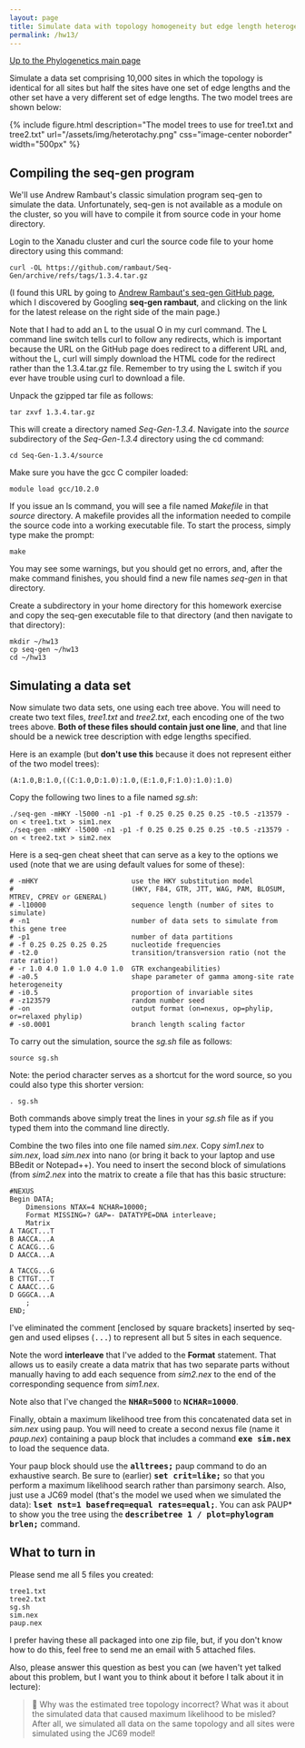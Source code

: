```yaml
---
layout: page
title: Simulate data with topology homogeneity but edge length heterogeneity
permalink: /hw13/
---
```

[Up to the Phylogenetics main page](/phylogenetics2022/)

Simulate a data set comprising 10,000 sites in which the topology is identical for all sites but half the sites have one set of edge lengths and the other set have a very different set of edge lengths. The two model trees are shown below:

{% include figure.html description="The model trees to use for tree1.txt and tree2.txt" url="/assets/img/heterotachy.png" css="image-center noborder" width="500px" %}

## Compiling the seq-gen program

We'll use Andrew Rambaut's classic simulation program seq-gen to simulate the data. Unfortunately, seq-gen is not available as a module on the cluster, so you will have to compile it from source code in your home directory. 

Login to the Xanadu cluster and curl the source code file to your home directory using this command:

    curl -OL https://github.com/rambaut/Seq-Gen/archive/refs/tags/1.3.4.tar.gz
    
(I found this URL by going to [Andrew Rambaut's seq-gen GitHub page](https://github.com/rambaut/Seq-Gen), which I discovered by Googling **seq-gen rambaut**, and clicking on the link for the latest release on the right side of the main page.)

Note that I had to add an L to the usual O in my curl command. The L command line switch tells curl to follow any redirects, which is important because the URL on the GitHub page does redirect to a different URL and, without the L, curl will simply download the HTML code for the redirect rather than the 1.3.4.tar.gz file. Remember to try using the L switch if you ever have trouble using curl to download a file.

Unpack the gzipped tar file as follows:

    tar zxvf 1.3.4.tar.gz
    
This will create a directory named _Seq-Gen-1.3.4_. Navigate into the _source_ subdirectory of the _Seq-Gen-1.3.4_ directory using the cd command:

    cd Seq-Gen-1.3.4/source

Make sure you have the gcc C compiler loaded:

    module load gcc/10.2.0
    
If you issue an ls command, you will see a file named _Makefile_ in that _source_ directory. A makefile provides all the information needed to compile the source code into a working executable file. To start the process, simply type make the prompt:

    make
    
You may see some warnings, but you should get no errors, and, after the make command finishes, you should find a new file names _seq-gen_ in that directory. 

Create a subdirectory in your home directory for this homework exercise and copy the seq-gen executable file to that directory (and then navigate to that directory):

    mkdir ~/hw13
    cp seq-gen ~/hw13
    cd ~/hw13

## Simulating a data set

Now simulate two data sets, one using each tree above. You will need to create two text files, _tree1.txt_ and _tree2.txt_, each encoding one of the two trees above. **Both of these files should contain just one line**, and that line should be a newick tree description with edge lengths specified. 

Here is an example (but **don't use this** because it does not represent either of the two model trees):

    (A:1.0,B:1.0,((C:1.0,D:1.0):1.0,(E:1.0,F:1.0):1.0):1.0)
    
Copy the following two lines to a file named _sg.sh_:

    ./seq-gen -mHKY -l5000 -n1 -p1 -f 0.25 0.25 0.25 0.25 -t0.5 -z13579 -on < tree1.txt > sim1.nex
    ./seq-gen -mHKY -l5000 -n1 -p1 -f 0.25 0.25 0.25 0.25 -t0.5 -z13579 -on < tree2.txt > sim2.nex
    
Here is a seq-gen cheat sheet that can serve as a key to the options we used (note that we are using default values for some of these):

    # -mHKY                       use the HKY substitution model
    #                             (HKY, F84, GTR, JTT, WAG, PAM, BLOSUM, MTREV, CPREV or GENERAL)
    # -l10000                     sequence length (number of sites to simulate)
    # -n1                         number of data sets to simulate from this gene tree
    # -p1                         number of data partitions
    # -f 0.25 0.25 0.25 0.25      nucleotide frequencies
    # -t2.0                       transition/transversion ratio (not the rate ratio!)
    # -r 1.0 4.0 1.0 1.0 4.0 1.0  GTR exchangeabilities)
    # -a0.5                       shape parameter of gamma among-site rate heterogeneity
    # -i0.5                       proportion of invariable sites
    # -z123579                    random number seed
    # -on                         output format (on=nexus, op=phylip, or=relaxed phylip)
    # -s0.0001                    branch length scaling factor

To carry out the simulation, source the _sg.sh_ file as follows:

    source sg.sh
    
Note: the period character serves as a shortcut for the word source, so you could also type this shorter version:

    . sg.sh
    
Both commands above simply treat the lines in your _sg.sh_ file as if you typed them into the command line directly.

Combine the two files into one file named _sim.nex_. Copy _sim1.nex_ to _sim.nex_, load _sim.nex_ into nano (or bring it back to your laptop and use BBedit or Notepad++). You need to insert the second block of simulations (from _sim2.nex_ into the matrix to create a file that has this basic structure:

    #NEXUS
    Begin DATA;
        Dimensions NTAX=4 NCHAR=10000;
        Format MISSING=? GAP=- DATATYPE=DNA interleave;
        Matrix
    A TAGCT...T
    B AACCA...A
    C ACACG...G
    D AACCA...A

    A TACCG...G
    B CTTGT...T
    C AAACC...G
    D GGGCA...A
        ;
    END;

I've eliminated the comment [enclosed by square brackets] inserted by seq-gen and used elipses (<tt>...</tt>) to represent all but 5 sites in each sequence. 

Note the word **interleave** that I've added to the **Format** statement. That allows us to easily create a data matrix that has two separate parts without manually having to add each sequence from _sim2.nex_ to the end of the corresponding sequence from _sim1.nex_.

Note also that I've changed the **<tt>NHAR=5000</tt>** to **<tt>NCHAR=10000</tt>**.

Finally, obtain a maximum likelihood tree from this concatenated data set in _sim.nex_ using paup. You will need to create a second nexus file (name it _paup.nex_) containing a paup block that includes a command **<tt>exe sim.nex</tt>** to load the sequence data.

Your paup block should use the **<tt>alltrees;</tt>** paup command to do an exhaustive search. Be sure to (earlier) **<tt>set crit=like;</tt>** so that you perform a maximum likelihood search rather than parsimony search. Also, just use a JC69 model (that's the model we used when we simulated the data): **<tt>lset nst=1 basefreq=equal rates=equal;</tt>**. You can ask PAUP\* to show you the tree using the **<tt>describetree 1 / plot=phylogram brlen;</tt>** command.

## What to turn in

Please send me all 5 files you created:

    tree1.txt
    tree2.txt
    sg.sh
    sim.nex
    paup.nex
    
I prefer having these all packaged into one zip file, but, if you don't know how to do this, feel free to send me an email with 5 attached files.

Also, please answer this question as best you can (we haven't yet talked about this problem, but I want you to think about it before I talk about it in lecture):

> :thinking: Why was the estimated tree topology incorrect? What was it about the simulated data that caused maximum likelihood to be misled? After all, we simulated all data on the same topology and all sites were simulated using the JC69 model!




